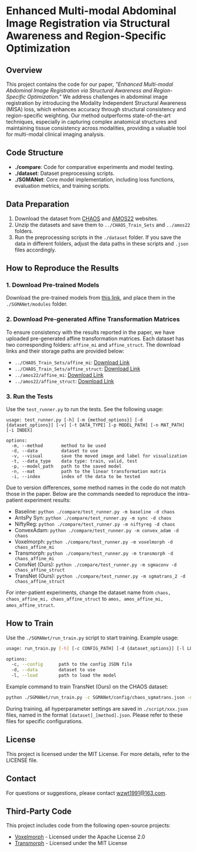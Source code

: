 # Enhanced Multi-modal Abdominal Image Registration via Structural Awareness and Region-Specific Optimization

## Overview

This project contains the code for our paper, *"Enhanced Multi-modal Abdominal Image Registration via Structural Awareness and Region-Specific Optimization."* We address challenges in abdominal image registration by introducing the Modality Independent Structural Awareness (MISA) loss, which enhances accuracy through structural consistency and region-specific weighting. Our method outperforms state-of-the-art techniques, especially in capturing complex anatomical structures and maintaining tissue consistency across modalities, providing a valuable tool for multi-modal clinical imaging analysis.

## Code Structure

- **./compare**: Code for comparative experiments and model testing.
- **./dataset**: Dataset preprocessing scripts.
- **./SGMANet**: Core model implementation, including loss functions, evaluation metrics, and training scripts.

## Data Preparation

1. Download the dataset from [CHAOS](https://chaos.grand-challenge.org/Data/) and [AMOS22](https://amos22.grand-challenge.org/) websites.
2. Unzip the datasets and save them to `../CHAOS_Train_Sets` and `../amos22` folders.
3. Run the preprocessing scripts in the `./dataset` folder. If you save the data in different folders, adjust the data paths in these scripts and `.json` files accordingly.

## How to Reproduce the Results

### 1. Download Pre-trained Models

Download the pre-trained models from [this link](https://drive.google.com/drive/folders/1YWk_zeR6a7MxNa6TVor-6Thbwm_AVW7W?usp=sharing), and place them in the `./SGMANet/modules` folder.

### 2. Download Pre-generated Affine Transformation Matrices

To ensure consistency with the results reported in the paper, we have uploaded pre-generated affine transformation matrices. Each dataset has two corresponding folders: `affine_mi` and `affine_struct`. The download links and their storage paths are provided below:

- `../CHAOS_Train_Sets/affine_mi`: [Download Link](https://drive.google.com/drive/folders/1tkMFrkU5ycRhjY95bFK5VSRB4mSjsX5-?usp=sharing)
- `../CHAOS_Train_Sets/affine_struct`: [Download Link](https://drive.google.com/drive/folders/1tkMFrkU5ycRhjY95bFK5VSRB4mSjsX5-?usp=sharing)
- `../amos22/affine_mi`: [Download Link](https://drive.google.com/drive/folders/1tkMFrkU5ycRhjY95bFK5VSRB4mSjsX5-?usp=sharing)
- `../amos22/affine_struct`: [Download Link](https://drive.google.com/drive/folders/1tkMFrkU5ycRhjY95bFK5VSRB4mSjsX5-?usp=sharing)

### 3. Run the Tests

Use the `test_runner.py` to run the tests. See the following usage:

```
usage: test_runner.py [-h] [-m {method_options}] [-d {dataset_options}] [-v] [-t DATA_TYPE] [-p MODEL_PATH] [-n MAT_PATH] [-i INDEX]

options:
  -m, --method       method to be used
  -d, --data         dataset to use
  -v, --visual       save the moved image and label for visualization
  -t, --data_type    data type: train, valid, test
  -p, --model_path   path to the saved model
  -n, --mat          path to the linear transformation matrix
  -i, --index        index of the data to be tested
```

Due to version differences, some method names in the code do not match those in the paper. Below are the commands needed to reproduce the intra-patient experiment results:

- Baseline: `python ./compare/test_runner.py -m baseline -d chaos`
- AntsPy Syn: `python ./compare/test_runner.py -m sync -d chaos`
- NiftyReg: `python ./compare/test_runner.py -m niftyreg -d chaos`
- ConvexAdam: `python ./compare/test_runner.py -m convex_adam -d chaos`
- Voxelmorph: `python ./compare/test_runner.py -m voxelmorph -d chaos_affine_mi`
- Transmorph: `python ./compare/test_runner.py -m transmorph -d chaos_affine_mi`
- ConvNet (Ours): `python ./compare/test_runner.py -m sgmaconv -d chaos_affine_struct`
- TransNet (Ours): `python ./compare/test_runner.py -m sgmatrans_2 -d chaos_affine_struct`

For inter-patient experiments, change the dataset name from `chaos, chaos_affine_mi, chaos_affine_struct` to `amos, amos_affine_mi, amos_affine_struct`.

## How to Train

Use the `./SGMANet/run_train.py` script to start training. Example usage:

```bash
usage: run_train.py [-h] [-c CONFIG_PATH] [-d {dataset_options}] [-l LOAD]

options:
  -c, --config      path to the config JSON file
  -d, --data        dataset to use
  -l, --load        path to load the model
```

Example command to train TransNet (Ours) on the CHAOS dataset:

```bash
python ./SGMANet/run_train.py -c SGMANet/config/chaos_sgmatrans.json -d chaos_affine_struct
```

During training, all hyperparameter settings are saved in `./script/xxx.json` files, named in the format `[dataset]_[method].json`. Please refer to these files for specific configurations.

## License

This project is licensed under the MIT License. For more details, refer to the LICENSE file.

## Contact

For questions or suggestions, please contact [wzwt1991@163.com](mailto:wzwt1991@163.com).

## Third-Party Code

This project includes code from the following open-source projects:

- [Voxelmorph](https://github.com/voxelmorph/voxelmorph) - Licensed under the Apache License 2.0
- [Transmorph](https://github.com/junyuchen245/TransMorph_Transformer_for_Medical_Image_Registration) - Licensed under the MIT License